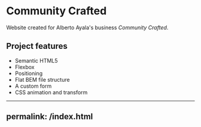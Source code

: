 # Community Crafted

Website created for Alberto Ayala's business _Community Crafted_.

## Project features

- Semantic HTML5
- Flexbox
- Positioning
- Flat BEM file structure
- A custom form
- CSS animation and transform

---

## permalink: /index.html
